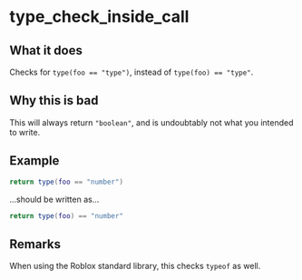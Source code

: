 # type_check_inside_call
## What it does
Checks for `type(foo == "type")`, instead of `type(foo) == "type"`.

## Why this is bad
This will always return `"boolean"`, and is undoubtably not what you intended to write.

## Example
```lua
return type(foo == "number")
```

...should be written as...

```lua
return type(foo) == "number"
```

## Remarks
When using the Roblox standard library, this checks `typeof` as well.
